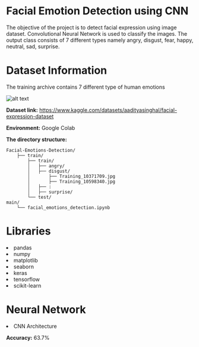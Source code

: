 # Facial Emotion Detection using CNN
The objective of the project is to detect facial expression using image dataset. Convolutional Neural Network is used to classify the images. The output class consists of 7 different types namely angry, disgust, fear, happy, neutral, sad, surprise.

# Dataset Information

The training archive contains 7 different type of human emotions

![alt text]()


**Dataset link:** https://www.kaggle.com/datasets/aadityasinghal/facial-expression-dataset

**Environment:** Google Colab

**The directory structure:**
```
Facial-Emotions-Detection/
	├── train/
        ├── train/
        │   ├── angry/
        │   ├── disgust/
        │       ├── Training_10371709.jpg
        │       ├── Training_10598340.jpg
        │   ├── :
        │   ├── surprise/ 
        └── test/
main/
	└── facial_emotions_detection.ipynb
```
# Libraries

<li>pandas
<li>numpy
<li>matplotlib
<li>seaborn
<li>keras
<li>tensorflow
<li>scikit-learn

# Neural Network

<li>CNN Architecture
  
**Accuracy:** 63.7%
